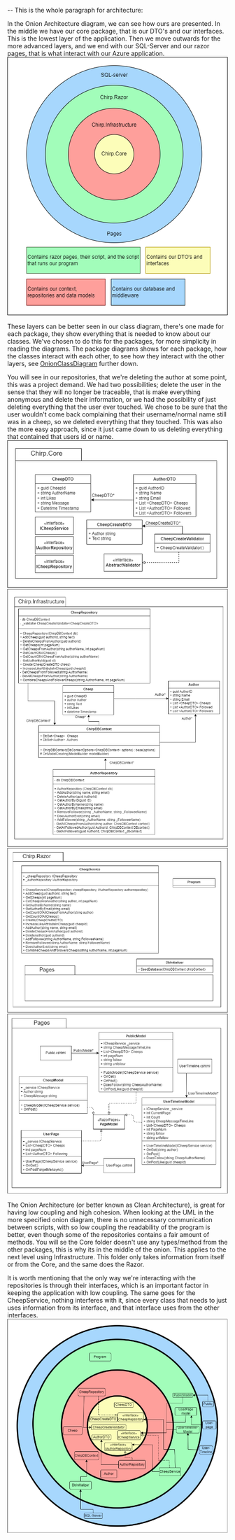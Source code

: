 -- This is the whole paragraph for architecture:


In the Onion Architecture diagram, we can see how ours are presented. In the middle we have our core package, that is our DTO's and our interfaces. This is the lowest layer of the application. Then we move outwards for the more advanced layers, and we end with our SQL-Server and our razor pages, that is what interact with our Azure application. 
<br>
![OnionArchitectureDiagram](Images\OnionArchitectureDiagram.png)
<br>

These layers can be better seen in our class diagram, there's one made for each package, they show everything that is needed to know about our classes. We've chosen to do this for the packages, for more simplicity in reading the diagrams. The package diagrams shows for each package, how the classes interact with each other, to see how they interact with the other layers, see [OnionClassDiagram](Images\OnionClassDiagram.png) further down.

You will see in our repositories, that we're deleting the author at some point, this was a project demand. We had two possibilities; delete the user in the sense that they will no longer be traceable, that is make everything anonymous and delete their information, or we had the possibility of just deleting everything that the user ever touched. We chose to be sure that the user wouldn't come back complaining that their username/normal name still was in a cheep, so we deleted everything that they touched. This was also the more easy approach, since it just came down to us deleting everything that contained that users id or name. 
<br>
![PackageCoreUMLDiagram](Images\PackagesUMLClassDiagrams\PackageCoreUMLDiagram.png)
![PackageInfrastructureUMLDiagram](Images\PackagesUMLClassDiagrams\PackageInfrastructureUMLDiagram.png)
![PackageRazorUMLDiagram](Images\PackagesUMLClassDiagrams\PackageRazorUMLDiagrams.png)
![PackagePagesUMLDiagram](Images\PackagesUMLClassDiagrams\PackagePagesUMLDiagram.png)

The Onion Architecture (or better known as Clean Architecture), is great for having low coupling and high cohesion. When looking at the UML in the more specified onion diagram, there is no unnecessary communication between scripts, with so low coupling the readability of the program is better, even though some of the repositories contains a fair amount of methods. You will se the Core folder doesn't use any types/method from the other packages, this is why its in the middle of the onion. This applies to the next level using Infrastructure. This folder only takes information from itself or from the Core, and the same does the Razor.

It is worth mentioning that the only way we're interacting with the repositories is through their interfaces, which is an important factor in keeping the application with low coupling. The same goes for the CheepService, nothing interferes with it, since every class that needs to just uses information from its interface, and that interface uses from the other interfaces. 
<br>
![OnionClassDiagram](Images\OnionClassDiagram.png)